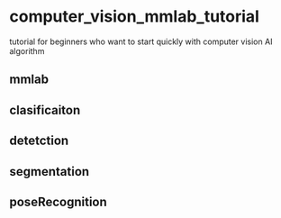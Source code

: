 # computer_vision_mmlab_tutorial
tutorial for beginners who want to start quickly with computer vision AI algorithm 

## mmlab

## clasificaiton

## detetction

## segmentation

## poseRecognition